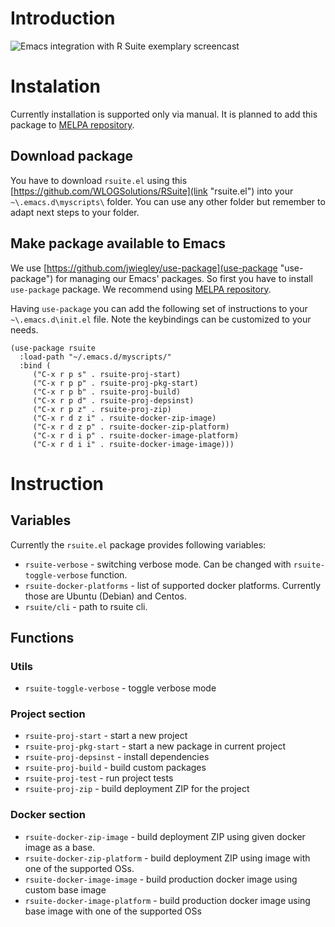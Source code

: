 # Introduction

![Emacs integration with R Suite exemplary
screencast](media/rsuite_emacs_scrncast.png "Emacs integration
with R Suite")

# Instalation

Currently installation is supported only via manual. It is planned to
add this package to [MELPA
repository](https://melpa.org/#/getting-started "MELPA repository"). 

## Download package

You have to download `rsuite.el` using this
[https://github.com/WLOGSolutions/RSuite](link "rsuite.el") into your
`~\.emacs.d\myscripts\` folder. You can use any other folder but
remember to adapt next steps to your folder.

## Make package available to Emacs

We use [https://github.com/jwiegley/use-package](use-package
"use-package") for managing our Emacs' packages. So first you have to
install `use-package` package. We recommend using [MELPA
repository](https://melpa.org/#/getting-started "MELPA repository"). 

Having `use-package` you can add the following set of instructions to
your `~\.emacs.d\init.el` file. Note the keybindings can be customized
to your needs.

``` emacs-lisp
(use-package rsuite
  :load-path "~/.emacs.d/myscripts/"
  :bind (
	 ("C-x r p s" . rsuite-proj-start)
	 ("C-x r p p" . rsuite-proj-pkg-start)
	 ("C-x r p b" . rsuite-proj-build)
	 ("C-x r p d" . rsuite-proj-depsinst)
	 ("C-x r p z" . rsuite-proj-zip)
	 ("C-x r d z i" . rsuite-docker-zip-image)
	 ("C-x r d z p" . rsuite-docker-zip-platform)
	 ("C-x r d i p" . rsuite-docker-image-platform)
	 ("C-x r d i i" . rsuite-docker-image-image)))
```

# Instruction

## Variables
Currently the `rsuite.el` package provides following variables:

* `rsuite-verbose` - switching verbose mode. Can be changed with
  `rsuite-toggle-verbose` function.
* `rsuite-docker-platforms` - list of supported docker
  platforms. Currently those are Ubuntu (Debian) and Centos.
* `rsuite/cli` - path to rsuite cli.

## Functions


### Utils

* `rsuite-toggle-verbose` - toggle verbose mode

### Project section

* `rsuite-proj-start` - start a new project
* `rsuite-proj-pkg-start` - start a new package in current project
* `rsuite-proj-depsinst` - install dependencies
* `rsuite-proj-build` - build custom packages
* `rsuite-proj-test` - run project tests
* `rsuite-proj-zip` - build deployment ZIP for the project

### Docker section

* `rsuite-docker-zip-image` - build deployment ZIP using given docker
  image as a base.
* `rsuite-docker-zip-platform` - build deployment ZIP using image with
  one of the supported OSs.
* `rsuite-docker-image-image` - build production docker image using
  custom base image
* `rsuite-docker-image-platform` - build production docker image using
  base image with one of the supported OSs
